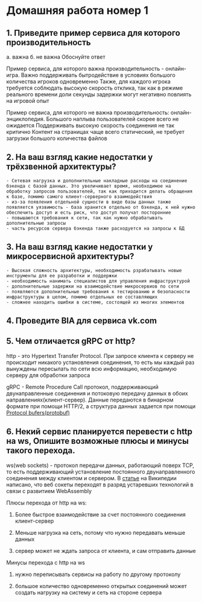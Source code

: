 # Домашняя работа номер 1

## 1. Приведите пример сервиса для которого производительность
а. важна
б. не важна
Обоснуйте ответ

Пример сервиса, для которого важна производительность - онлайн-игра.
Важно поддерживать бытродействие в условиях большого количества игроков одновременно
Также, для каждого игрока требуется соблюдать высокую скорость отклика, так как в режиме реального времени доли секунды задержки могут негативно повлиять на игровой опыт

Пример сервиса, для которого не важна производительность: онлайн-энциклопедия.
Большого наплыва пользователей скорее всего не ожидается
Поддерживать высокую скорость соединения не так критично
Контент на страницах чаще всего статический, не требует загрузки большого количества файлов


## 2. На ваш взгляд какие недостатки у трёхзвенной архитектуры?

    - Сетевая нагрузка и дополнительные накладные расходы на соединение бэкенда с базой данных. Это увеличивает время, необходимое на обработку запросов пользователей, так как приходится делать обращения к базе, помимо самого клиент-серверного взаимодействия
    - из-за появления отдельной сущности в виде базы данных также появляется уязвимость - база хранится отдельно от бэкенда, к ней нужно обеспечить доступ и есть риск, что доступ получат посторонние
    - повышаются требования к сети, так как нужно обрабатывать дополнительные запросы
    - часть ресурсов сервера бэкенда также расходуется на запросы к БД

## 3. На ваш взгляд какие недостатки у микросервисной архитектуры?

    - Высокая сложность архитектуры, необходимость рзрабатывать новые инструменты для ее разработки и поддержки
    - необходимость нанимать специалистов для управления инфраструктурой
    - дополнительные задержки на взаимодействие микросервиов по сети
    - появляются дополнительные требования к тестированию и безопасности инфраструктуры в целом, помимо отдельных ее составляющих
    - сложнее находить ошибки в системе, состоящей из многих элементов

## 4. Проведите BIA для сервиса vk.com



## 5. Чем отличается gRPC от http?

http - это Hypertext Transfer Protocol. При запросе клиента к серверу не происходит никакого установления соединения, то есть мы каждый раз вынуждены пересылать по сети всю информацию, необходимую серверу для обработки запроса

gRPC - Remote Procedure Call протокол, поддерживающий двунаправленные соединения и потоковую передачу данных в обоих направлениях(клиент-сервер). Данные передаются в бинарном формате при помощи HTTP/2, а структура данных задается при помощи [Protocol bufers(protobuf)](https://ru.wikipedia.org/wiki/Protocol_Buffers)

## 6. Некий сервис планируется перевести с http на ws, Опишите возможные плюсы и минусы такого перехода.



ws(web sockets) - протокол передачи данных, работающий поверх TCP, то есть поддерживающий установление постоянного двунаправленного соединения между клиентом и сервером. В [статье](https://ru.wikipedia.org/wiki/WebSocket) на Википедии написано, что веб сокеты переходят в разряд устаревших технологий в связи с развитием WebAssembly

Плюсы перехода от http на ws:

1. Более быстрое взаимодействие за счет постоянного соединения клиент-сервер

2. Меньше нагрузка на сеть, потому что нужно передавать меньше данных

3. сервер может не ждать запроса от клиента, и сам отправить данные

Минусы перехода с http на ws

1. нужно переписывать сервисы на работу по другому протоколу

2. большое количество одновременно открытых соединений может создать нагрузку на систему и сеть на стороне сервера
